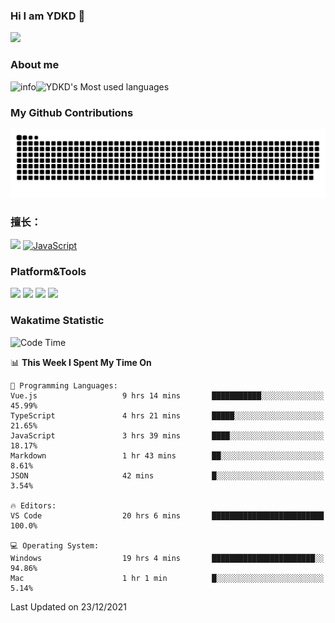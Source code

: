 ### Hi I am YDKD 👋

![](https://visitor-badge.glitch.me/badge?page_id=YDKD.readme)

### About me
![info](https://github-readme-stats.vercel.app/api?username=YDKD&show_icons=true&theme=cobalt)![YDKD's Most used languages](https://github-readme-stats.vercel.app/api/top-langs/?username=YDKD&layout=compact&hide_border=true&langs_count=8)

### My Github Contributions
![](https://raw.githubusercontent.com/YDKD/YDKD/main/assets/github-contribution-grid-snake.svg)

### 擅长：<br />
[![](https://img.shields.io/badge/-Vue.js-007396?style=flat-square&logo=Vue.js&logoColor=#4FC08D)](https://cn.vuejs.org/)
[![JavaScript](https://img.shields.io/badge/-JavaScript-f7e018?style=flat-square&logo=javascript&logoColor=white)]()

### Platform&Tools <br/>

[![]( https://img.shields.io/badge/macOS-Big%20Sur-292e33?style=flat-square&logo=apple&logoColor=ffffff )]() [![](https://img.shields.io/badge/Windows-10-2376bc?style=flat-square&logo=windows&logoColor=ffffff)]() [![]( https://img.shields.io/badge/IDE-Visual%20Studio%20Code-blue?style=flat-square&logo=visual-studio-code&logoColor=ffffff )]() [![]( https://img.shields.io/badge/iPhone-12-999999?style=flat-square&logo=apple&logoColor=ffffff)]() <br />

### Wakatime Statistic
<!--START_SECTION:waka-->
![Code Time](http://img.shields.io/badge/Code%20Time-260%20hrs%209%20mins-blue)

📊 **This Week I Spent My Time On** 

```text
💬 Programming Languages: 
Vue.js                   9 hrs 14 mins       ███████████░░░░░░░░░░░░░░   45.99% 
TypeScript               4 hrs 21 mins       █████░░░░░░░░░░░░░░░░░░░░   21.65% 
JavaScript               3 hrs 39 mins       ████░░░░░░░░░░░░░░░░░░░░░   18.17% 
Markdown                 1 hr 43 mins        ██░░░░░░░░░░░░░░░░░░░░░░░   8.61% 
JSON                     42 mins             █░░░░░░░░░░░░░░░░░░░░░░░░   3.54%

🔥 Editors: 
VS Code                  20 hrs 6 mins       █████████████████████████   100.0%

💻 Operating System: 
Windows                  19 hrs 4 mins       ███████████████████████░░   94.86% 
Mac                      1 hr 1 min          █░░░░░░░░░░░░░░░░░░░░░░░░   5.14%

```


 Last Updated on 23/12/2021
<!--END_SECTION:waka-->

<!--
**YDKD/YDKD** is a ✨ _special_ ✨ repository because its `README.md` (this file) appears on your GitHub profile.

Here are some ideas to get you started:

- 🔭 I’m currently working on ...
- 🌱 I’m currently learning ...
- 👯 I’m looking to collaborate on ...
- 🤔 I’m looking for help with ...
- 💬 Ask me about ...
- 📫 How to reach me: ...
- 😄 Pronouns: ...
- ⚡ Fun fact: ...
-->
